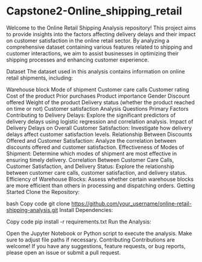 # Capstone2-Online_shipping_retail
Welcome to the Online Retail Shipping Analysis repository! This project aims to provide insights into the factors affecting delivery delays and their impact on customer satisfaction in the online retail sector. By analyzing a comprehensive dataset containing various features related to shipping and customer interactions, we aim to assist businesses in optimizing their shipping processes and enhancing customer experience.

Dataset
The dataset used in this analysis contains information on online retail shipments, including:

Warehouse block
Mode of shipment
Customer care calls
Customer rating
Cost of the product
Prior purchases
Product importance
Gender
Discount offered
Weight of the product
Delivery status (whether the product reached on time or not)
Customer satisfaction
Analysis Questions
Primary Factors Contributing to Delivery Delays: Explore the significant predictors of delivery delays using logistic regression and correlation analysis.
Impact of Delivery Delays on Overall Customer Satisfaction: Investigate how delivery delays affect customer satisfaction levels.
Relationship Between Discounts Offered and Customer Satisfaction: Analyze the correlation between discounts offered and customer satisfaction.
Effectiveness of Modes of Shipment: Determine which modes of shipment are most effective in ensuring timely delivery.
Correlation Between Customer Care Calls, Customer Satisfaction, and Delivery Status: Explore the relationship between customer care calls, customer satisfaction, and delivery status.
Efficiency of Warehouse Blocks: Assess whether certain warehouse blocks are more efficient than others in processing and dispatching orders.
Getting Started
Clone the Repository:

bash
Copy code
git clone https://github.com/your_username/online-retail-shipping-analysis.git
Install Dependencies:

Copy code
pip install -r requirements.txt
Run the Analysis:

Open the Jupyter Notebook or Python script to execute the analysis.
Make sure to adjust file paths if necessary.
Contributing
Contributions are welcome! If you have any suggestions, feature requests, or bug reports, please open an issue or submit a pull request.
